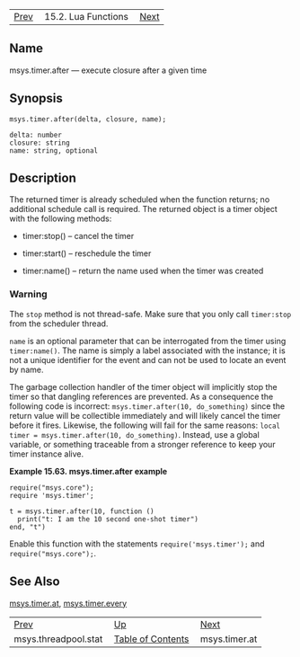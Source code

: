 |     |     |     |
| --- | --- | --- |
| [Prev](lua.ref.msys.threadpool.stat)  | 15.2. Lua Functions |  [Next](lua.ref.msys.timer.at.php) |

<a name="lua.ref.msys.timer.after"></a>
## Name

msys.timer.after — execute closure after a given time

<a name="idp27037040"></a>
## Synopsis

`msys.timer.after(delta, closure, name);`

```
delta: number
closure: string
name: string, optional
```
<a name="idp27039760"></a>
## Description

The returned timer is already scheduled when the function returns; no additional schedule call is required. The returned object is a timer object with the following methods:

*   timer:stop() – cancel the timer

*   timer:start() – reschedule the timer

*   timer:name() – return the name used when the timer was created

### Warning

The `stop` method is not thread-safe. Make sure that you only call `timer:stop` from the scheduler thread.

`name` is an optional parameter that can be interrogated from the timer using `timer:name()`. The name is simply a label associated with the instance; it is not a unique identifier for the event and can not be used to locate an event by name.

The garbage collection handler of the timer object will implicitly stop the timer so that dangling references are prevented. As a consequence the following code is incorrect: `msys.timer.after(10, do_something)` since the return value will be collectible immediately and will likely cancel the timer before it fires. Likewise, the following will fail for the same reasons: `local timer = msys.timer.after(10, do_something)`. Instead, use a global variable, or something traceable from a stronger reference to keep your timer instance alive.

<a name="lua.ref.msys.timer.after.example"></a>

**Example 15.63. msys.timer.after example**

```
require("msys.core");
require 'msys.timer';

t = msys.timer.after(10, function ()
  print("t: I am the 10 second one-shot timer")
end, "t")
```

Enable this function with the statements `require('msys.timer');` and `require("msys.core");`.

<a name="idp27054224"></a>
## See Also

[msys.timer.at](lua.ref.msys.timer.at "msys.timer.at"), [msys.timer.every](lua.ref.msys.timer.every.php "msys.timer.every")

|     |     |     |
| --- | --- | --- |
| [Prev](lua.ref.msys.threadpool.stat)  | [Up](lua.function.details.php) |  [Next](lua.ref.msys.timer.at.php) |
| msys.threadpool.stat  | [Table of Contents](index) |  msys.timer.at |
